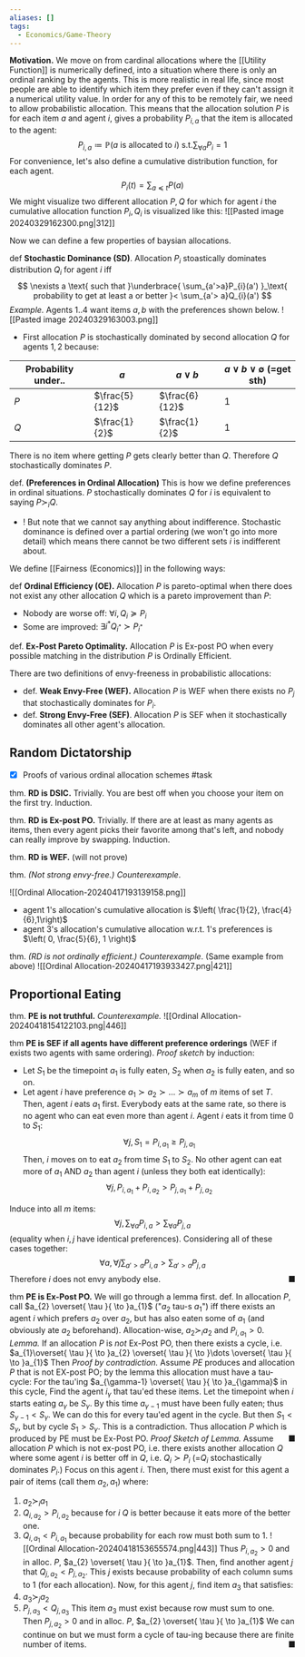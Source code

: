 ```yaml
---
aliases: []
tags:
  - Economics/Game-Theory
---
```

**Motivation.** We move on from cardinal allocations where the [[Utility Function]] is numerically defined, into a situation where there is only an ordinal ranking by the agents. This is more realistic in real life, since most people are able to identify which item they prefer even if they can't assign it a numerical utility value.
In order for any of this to be remotely fair, we need to allow probabilistic allocation. This means that the allocation solution $P$ is for each item $a$ and agent $i$, gives a probability $P_{i,a}$ that the item is allocated to the agent:
$$
P_{i,a}\coloneqq \mathbb{P}(\text{$a$ is allocated to $i$})
~\text{s.t.} \sum_{\forall a}P_{i}=1
$$
For convenience, let's also define a cumulative distribution function, for each agent.
$$
P_{i}(t)=\sum_{a \preceq t}P(a)
$$
We might visualize two different allocation $P,Q$ for which for agent $i$ the cumulative allocation function $P_{i},Q_{i}$ is visualized like this:
![[Pasted image 20240329162300.png|312]]

Now we can define a few properties of baysian allocations.

def **Stochastic Dominance (SD)**. Allocation $P_{i}$ stoastically dominates distribution $Q_{i}$ for agent $i$ iff
$$
\nexists a \text{ such that }\underbrace{ \sum_{a'>a}P_{i}(a') }_\text{ probability to get at least a or better }< \sum_{a'> a}Q_{i}(a') 
$$
*Example.* Agents $1..4$ want items $a,b$ with the preferences shown below.
![[Pasted image 20240329163003.png]]
- First allocation $P$ is stochastically dominated by second allocation $Q$ for agents $1,2$ because:

| Probability under.. | $a$            | $a \lor b$     | $a \lor b \lor \emptyset$ (=get sth) |
| ------------------- | -------------- | -------------- | ------------------------------------ |
| $P$                 | $\frac{5}{12}$ | $\frac{6}{12}$ | $1$                                  |
| $Q$                 | $\frac{1}{2}$  | $\frac{1}{2}$  | $1$                                  |
There is no item where getting $P$ gets clearly better than $Q$. Therefore $Q$ stochastically dominates $P$. 

def. **(Preferences in Ordinal Allocation)** This is how we define preferences in ordinal situations. $P$ stochastically dominates $Q$ for $i$ is equivalent to saying $P \succ_{i}Q$. 
- ! But note that we cannot say anything about indifference. Stochastic dominance is defined over a partial ordering (we won't go into more detail) which means there cannot be two different sets $i$ is indifferent about.

We define [[Fairness (Economics)]] in the following ways:

def **Ordinal Efficiency (OE).** Allocation $P$ is pareto-optimal when there does not exist any other allocation $Q$ which is a pareto improvement than $P$:
- Nobody are worse off: $\forall i, Q_{i} \succeq P_{i}$
- Some are improved: $\exists i^{*} Q_{i^{*}} \succ P_{i^{*}}$

def. **Ex-Post Pareto Optimality.** Allocation $P$ is Ex-post PO when every possible matching in the distribution $P$ is Ordinally Efficient.

There are two definitions of envy-freeness in probabilistic allocations:
- def. **Weak Envy-Free (WEF).** Allocation $P$ is WEF when there exists no $P_{j}$ that stochastically dominates for $P_{i}$.
- def. **Strong Envy-Free (SEF)**. Allocation $P$ is SEF when it stochastically dominates all other agent's allocation.


## Random Dictatorship


- [x] Proofs of various ordinal allocation schemes #task

thm. **RD is DSIC.** Trivially. You are best off when you choose your item on the first try. Induction.

thm. **RD is Ex-post PO.** Trivially. If there are at least as many agents as items, then every agent picks their favorite among that's left, and nobody can really improve by swapping. Induction.

thm. **RD is WEF.** (will not prove)

thm. *(Not strong envy-free.)* *Counterexample*.

![[Ordinal Allocation-20240417193139158.png]]
- agent $1$'s allocation's cumulative allocation is $\left( \frac{1}{2}, \frac{4}{6},1\right)$ 
- agent $3$'s allocation's cumulative allocation w.r.t. $1$'s preferences is $\left( 0, \frac{5}{6}, 1 \right)$ 

thm. *(RD is not ordinally efficient.)* *Counterexample*. (Same example from above)
![[Ordinal Allocation-20240417193933427.png|421]]
## Proportional Eating

thm. **PE is not truthful.** *Counterexample.*  ![[Ordinal Allocation-20240418154122103.png|446]]

thm **PE is SEF if all agents have different preference orderings** (WEF if exists two agents with same ordering). *Proof sketch* by induction:
- Let $S_{1}$ be the timepoint $a_{1}$ is fully eaten, $S_{2}$ when $a_{2}$ is fully eaten, and so on. 
- Let agent $i$ have preference $a_{1}\succ a_{2} \succ \dots \succ a_{m}$ of $m$ items of set $T$. 
Then, agent $i$ eats $a_{1}$ first. Everybody eats at the same rate, so there is no agent who can eat even more than agent $i$. Agent $i$ eats it from time $0$ to $S_{1}$:
$$
\forall j,S_{1}=P_{i,a_{1}}\geq P_{j,a_{1}}
$$
Then, $i$ moves on to eat $a_{2}$ from time $S_{1}$ to $S_{2}$. No other agent can eat more of $a_{1}$ AND $a_{2}$ than agent $i$ (unless they both eat identically):
$$
\forall j,P_{i,a_{1}}+P_{i,a_{2}}>P_{j,a_{1}}+P_{j,a_{2}}
$$

Induce into all $m$ items:
$$
\forall j, \sum_{\forall a}P_{i,a}>\sum_{\forall a}P_{j,a}
$$
(equality when $i,j$ have identical preferences). Considering all of these cases together:
$$
\forall a,\forall j \sum_{a'>a}P_{i,a}> \sum_{a'>a}P_{j,a}
$$
Therefore $i$ does not envy anybody else. <span style="float:right;">■</span>


thm **PE is Ex-Post PO.** We will go through a lemma first.
def. In allocation $P$, call $a_{2} \overset{ \tau }{ \to }a_{1}$ ("$a_{2}$ tau-s $a_{1}$") iff there exists an agent $i$ which prefers $a_{2}$ over $a_{2}$, but has also eaten some of $a_{1}$ (and obviously ate $a_{2}$ beforehand). Allocation-wise, $a_{2} \succ_{i}a_{2}$ and $P_{i,a_{1}}>0$.
*Lemma.* If an allocation $P$ is *not* Ex-Post PO, then there exists a cycle, i.e. $a_{1}\overset{ \tau }{ \to }a_{2} \overset{ \tau }{ \to }\dots \overset{ \tau }{ \to }a_{1}$
Then *Proof by contradiction.* Assume $PE$ produces and allocation $P$ that is not EX-post PO; by the lemma this allocation must have a tau-cycle:
For the tau'ing $a_{\gamma-1} \overset{ \tau }{ \to }a_{\gamma}$ in this cycle, Find the agent $i_{\gamma}$ that tau'ed these items. Let the timepoint when $i$ starts eating $a_{\gamma}$ be $S_{\gamma}$. By this time $a_{\gamma-1}$ must have been fully eaten; thus $S_{\gamma-1}< S_{\gamma}$.
We can do this for every tau'ed agent in the cycle. But then $S_{1}<S_{\gamma}$, but by cycle $S_{1}>S_{\gamma}$. This is a contradiction. Thus allocation $P$ which is produced by PE must be Ex-Post PO. <span style="float:right;">■</span>
*Proof Sketch of Lemma.* Assume allocation $P$ which is not ex-post PO, i.e. there exists another allocation $Q$ where some agent $i$ is better off in $Q$, i.e. $Q_{i} \succ P_{i}$ (=$Q_{i}$ stochastically dominates $P_{i}$.) Focus on this agent $i$. 
Then, there must exist for this agent a pair of items (call them $a_{2},a_{1}$) where:
1. $a_{2} \succ_{i}a_{1}$
2. $Q_{i,a_{2}}>P_{i,a_{2}}$ because for $i$ $Q$ is better because it eats more of the better one.
3. $Q_{i,a_{1}}<P_{i,a_{1}}$ because probability for each row must both sum to $1$. 
![[Ordinal Allocation-20240418153655574.png|443]]
  Thus $P_{i,a_{2}}>0$ and in alloc. $P$, $a_{2} \overset{ \tau }{ \to }a_{1}$. Then, find another agent $j$ that $Q_{j,a_{2}}<P_{j,a_{2}}$. This $j$ exists because probability of each column sums to $1$ (for each allocation).
Now, for this agent $j$, find item $a_{3}$ that satisfies:
1. $a_{3} \succ_{j}a_{2}$
2. $P_{j,a_{3}}<Q_{j,a_{3}}$
This item $a_{3}$ must exist because row must sum to one. Then $P_{j,a_{2}}>0$ and in alloc. $P,$ $a_{2} \overset{ \tau }{ \to }a_{1}$
We can continue on but we must form a cycle of tau-ing because there are finite number of items. <span style="float:right;">■</span>



